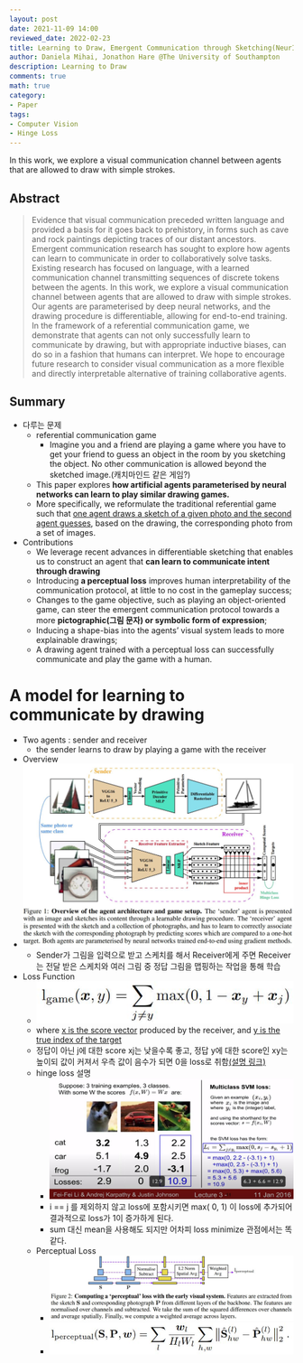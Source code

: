 ```yaml
---
layout: post
date: 2021-11-09 14:00
reviewed_date: 2022-02-23
title: Learning to Draw, Emergent Communication through Sketching(NeurIPS 2021)
author: Daniela Mihai, Jonathon Hare @The University of Southampton
description: Learning to Draw
comments: true
math: true
category: 
- Paper
tags:
- Computer Vision
- Hinge Loss
---
```


In this work, we explore a visual communication channel between agents that are allowed to draw with simple strokes.
<!--more-->

## Abstract
> Evidence that visual communication preceded written language and provided a basis for it goes back to prehistory, in forms such as cave and rock paintings depicting traces of our distant ancestors. Emergent communication research has sought to explore how agents can learn to communicate in order to collaboratively solve tasks. Existing research has focused on language, with a learned communication channel transmitting sequences of discrete tokens between the agents. In this work, we explore a visual communication channel between agents that are allowed to draw with simple strokes. Our agents are parameterised by deep neural networks, and the drawing procedure is differentiable, allowing for end-to-end training. In the framework of a referential communication game, we demonstrate that agents can not only successfully learn to communicate by drawing, but with appropriate inductive biases, can do so in a fashion that humans can interpret. We hope to encourage future research to consider visual communication as a more flexible and directly interpretable alternative of training collaborative agents.

## Summary
- 다루는 문제
  - referential communication game
    - Imagine you and a friend are playing a game where you have to get your friend to guess an object in the room by you sketching the object. No other communication is allowed beyond the sketched image.(캐치마인드 같은 게임?)
  - This paper explores **how artificial agents parameterised by neural networks can learn to play similar drawing games.**
  - More specifically, we reformulate the traditional referential game such that <u>one agent draws a sketch of a given photo and the second agent guesses</u>, based on the drawing, the corresponding photo from a set of images.
- Contributions
  - We leverage recent advances in differentiable sketching that enables us to construct an agent that **can learn to communicate intent through drawing**
  - Introducing **a perceptual loss** improves human interpretability of the communication protocol, at little to no cost in the gameplay success;
  - Changes to the game objective, such as playing an object-oriented game, can steer the emergent communication protocol towards a more **pictographic(그림 문자) or symbolic form of expression**;
  - Inducing a shape-bias into the agents’ visual system leads to more explainable drawings;
  - A drawing agent trained with a perceptual loss can successfully communicate and play the game with a human.

# A model for learning to communicate by drawing
- Two agents : sender and receiver
  - the sender learns to draw by playing a game with the receiver
- Overview
- <span class='centered'>![overview2](/assets/img/learning_to_draw/overview2.jpg)</span>
  - Sender가 그림을 입력으로 받고 스케치를 해서 Receiver에게 주면 Receiver는 전달 받은 스케치와 여러 그림 중 정답 그림을 맵핑하는 작업을 통해 학습
- Loss Function
  - <span>![loss](/assets/img/learning_to_draw/loss.jpg)</span>
  - where <u>x is the score vector</u> produced by the receiver, and <u>y is the true index of the target</u>
  - 정답이 아닌 j에 대한 score xj는 낮을수록 좋고, 정답 y에 대한 score인 xy는 높이되 값이 커져서 우측 값이 음수가 되면 0을 loss로 취함<a class="color_a" href="https://www.youtube.com/watch?v=KT4iD6yiqwo&list=PL1Kb3QTCLIVtyOuMgyVgT-OeW0PYXl3j5&index=2">(설명 링크)</a>
  - hinge loss 설명
    - <span>![hinge](/assets/img/learning_to_draw/hinge.jpg)</span>
    - i == j 를 제외하지 않고 loss에 포함시키면 max( 0, 1) 이 loss에 추가되어 결과적으로 loss가 1이 증가하게 된다.
    - sum 대신 mean을 사용해도 되지만 어차피 loss minimize 관점에서는 똑같다.
  - Perceptual Loss
    - <span>![loss2](/assets/img/learning_to_draw/loss2.jpg)</span>
    - <span>![loss3](/assets/img/learning_to_draw/loss3.jpg)</span>